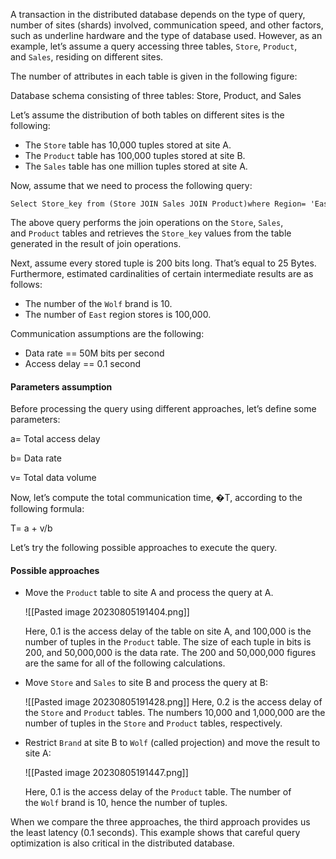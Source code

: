 A transaction in the distributed database depends on the type of query, number of sites (shards) involved, communication speed, and other factors, such as underline hardware and the type of database used. However, as an example, let’s assume a query accessing three tables, `Store`, `Product`, and `Sales`, residing on different sites.

The number of attributes in each table is given in the following figure:

Database schema consisting of three tables: Store, Product, and Sales

Let’s assume the distribution of both tables on different sites is the following:

- The `Store` table has 10,000 tuples stored at site A.
- The `Product` table has 100,000 tuples stored at site B.
- The `Sales` table has one million tuples stored at site A.

Now, assume that we need to process the following query:

```
Select Store_key from (Store JOIN Sales JOIN Product)where Region= 'East' AND Brand='Wolf';
```

The above query performs the join operations on the `Store`, `Sales`, and `Product` tables and retrieves the `Store_key` values from the table generated in the result of join operations.

Next, assume every stored tuple is 200 bits long. That’s equal to 25 Bytes. Furthermore, estimated cardinalities of certain intermediate results are as follows:

- The number of the `Wolf` brand is 10.
- The number of `East` region stores is 100,000.

Communication assumptions are the following:

- Data rate == 50M bits per second
- Access delay == 0.1 second

#### Parameters assumption

Before processing the query using different approaches, let’s define some parameters:

a= Total access delay

b= Data rate

v= Total data volume

Now, let’s compute the total communication time, �T, according to the following formula:

T= a + v/b​

Let’s try the following possible approaches to execute the query.

#### Possible approaches

- Move the `Product` table to site A and process the query at A.
    
    ![[Pasted image 20230805191404.png]]
    
    Here, 0.1 is the access delay of the table on site A, and 100,000 is the number of tuples in the `Product` table. The size of each tuple in bits is 200, and 50,000,000 is the data rate. The 200 and 50,000,000 figures are the same for all of the following calculations.
    
- Move `Store` and `Sales` to site B and process the query at B:
	
    ![[Pasted image 20230805191428.png]]
    Here, 0.2 is the access delay of the `Store` and `Product` tables. The numbers 10,000 and 1,000,000 are the number of tuples in the `Store` and `Product` tables, respectively.
    
- Restrict `Brand` at site B to `Wolf` (called projection) and move the result to site A:
    
	 ![[Pasted image 20230805191447.png]]
    
    Here, 0.1 is the access delay of the `Product` table. The number of the `Wolf` brand is 10, hence the number of tuples.
    

When we compare the three approaches, the third approach provides us the least latency (0.1 seconds). This example shows that careful query optimization is also critical in the distributed database.